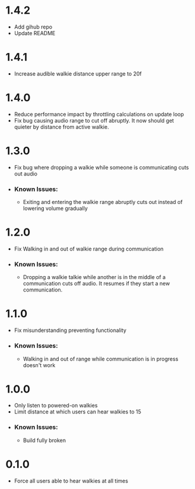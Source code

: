 # 1.4.2
- Add gihub repo
- Update README

# 1.4.1
- Increase audible walkie distance upper range to 20f

# 1.4.0
- Reduce performance impact by throttling calculations on update loop
- Fix bug causing audio range to cut off abruptly. It now should get quieter by distance from active walkie.

# 1.3.0
- Fix bug where dropping a walkie while someone is communicating cuts out audio
- ### Known Issues:
  - Exiting and entering the walkie range abruptly cuts out instead of lowering volume gradually

# 1.2.0
- Fix Walking in and out of walkie range during communication
- ### Known Issues:
  - Dropping a walkie talkie while another is in the middle of a communication cuts off audio. It resumes if they start a new communication.

# 1.1.0
- Fix misunderstanding preventing functionality
- ### Known Issues:
  - Walking in and out of range while communication is in progress doesn't work

# 1.0.0
- Only listen to powered-on walkies
- Limit distance at which users can hear walkies to 15
- ### Known Issues:
  - Build fully broken

# 0.1.0
- Force all users able to hear walkies at all times